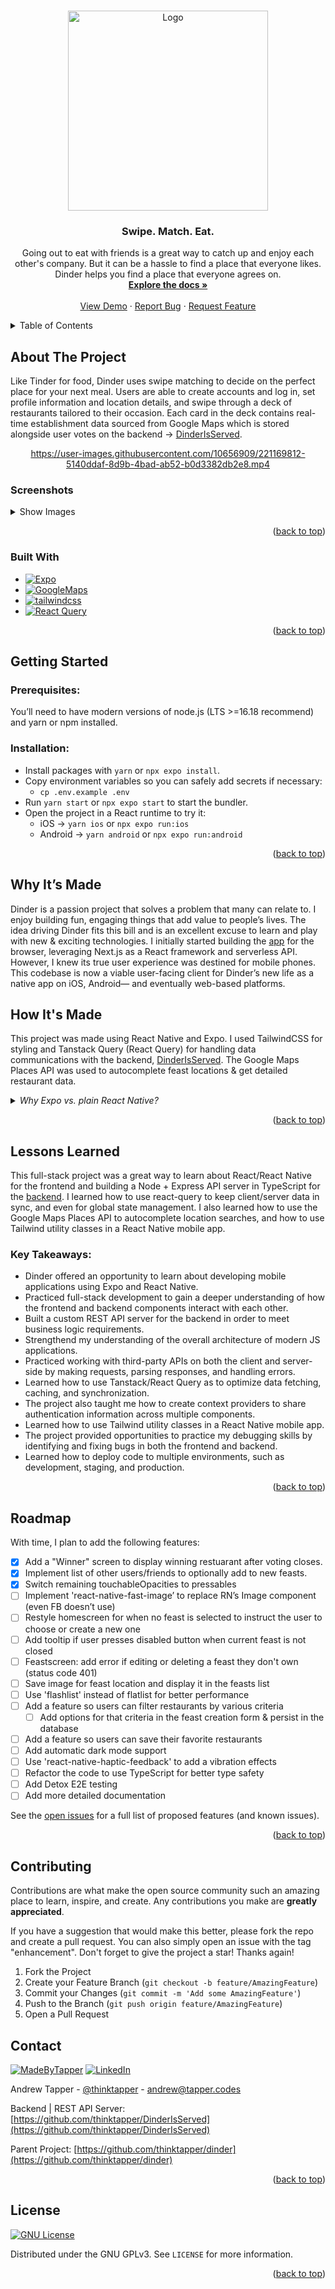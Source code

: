 <a name="readme-top"></a>

<!-- PROJECT LOGO -->
<br />
<div align="center">
  <a href="https://github.com/thinktapper/dinder">
    <img src="https://user-images.githubusercontent.com/10656909/192128259-0755450e-6e1d-40e8-be0b-0769908d3526.svg" alt="Logo" width="320" height="">
  </a>

<h3 align="center">Swipe. Match. Eat.</h3>

<p align="center">
    Going out to eat with friends is a great way to catch up and enjoy each other's company. But it can be a hassle to find a place that everyone likes. Dinder helps you find a place that everyone agrees on.
    <br />
    <a href="#readme-toc"><strong>Explore the docs »</strong></a>
    <br />
    <br />
    <a href="https://user-images.githubusercontent.com/10656909/221169812-5140ddaf-8d9b-4bad-ab52-b0d3382db2e8.mp4" target='_blank'>View Demo</a>
    ·
    <a href="https://github.com/thinktapper/DinderRN/issues">Report Bug</a>
    ·
    <a href="https://github.com/thinktapper/DinderRN/issues">Request Feature</a>
  </p>
</div>

<!-- TABLE OF CONTENTS -->
<details name="readme-toc">
  <summary>Table of Contents</summary>
  <ol>
    <li>
      <a href="#about-the-project">About The Project</a>
      <ul>
        <li><a href="#built-with">Built With</a></li>
      </ul>
    </li>
    <li>
      <a href="#getting-started">Getting Started</a>
      <ul>
        <li><a href="#prerequisites">Prerequisites</a></li>
        <li><a href="#installation">Installation</a></li>
      </ul>
    </li>
    <li><a href="#why-its-made">Why It's Made</a></li>
    <li><a href="#how-its-made">How It's Made</a></li>
    <li>
      <a href="#lessons-learned">Lessons Learned</a>
      <ul>
        <li><a href="#key-takeaways">Key Takeaways</a></li>
      </ul>
    </li>
    <li><a href="#roadmap">Roadmap</a></li>
    <li><a href="#contributing">Contributing</a></li>
    <li><a href="#contact">Contact</a></li>
    <li><a href="#license">License</a></li>
    <!-- <li><a href="#acknowledgments">Acknowledgments</a></li> -->
  </ol>
</details>

<!-- ABOUT THE PROJECT -->
<h2>About The Project</h2>

<p>Like Tinder for food, Dinder uses swipe matching to decide on the perfect place for your next meal. Users are able to create accounts and log in, set profile information and location details, and swipe through a deck of restaurants tailored to their occasion. Each card in the deck contains real-time establishment data sourced from Google Maps which is stored alongside user votes on the backend -> <a href="https://github.com/thinktapper/DinderIsServed" target='_blank'>DinderIsServed</a>.</p>

<div align="center">

https://user-images.githubusercontent.com/10656909/221169812-5140ddaf-8d9b-4bad-ab52-b0d3382db2e8.mp4

</div>

### Screenshots

<details>
  <summary>Show Images</summary>
    <div align="center">
      <img src='https://user-images.githubusercontent.com/10656909/222942913-bb4eef89-61e1-424b-b26d-7e4a1f5f2554.png' alt='sign in screen' width='192'>
      <img src='https://user-images.githubusercontent.com/10656909/222942889-336a796b-3730-4530-bcdf-f55a920c057b.png' alt='create feast modal' width='192'>
      <img src='https://user-images.githubusercontent.com/10656909/222942931-42860e6b-625a-4ebf-a432-b61f3d37ad01.png' alt='feast screen' width='192'>
      <img src='https://user-images.githubusercontent.com/10656909/222942957-b218210d-428b-4147-bbe6-70de11c16c10.png' alt='swipe deck' width='192'>
      <img src='https://user-images.githubusercontent.com/10656909/222942962-73635777-2d89-4cad-aae7-41b3d4bbe25b.png' alt='winner modal' width='192'>
      <img src='https://user-images.githubusercontent.com/10656909/222942965-4bf6c1e5-a7ec-4f5f-ac0d-3d55cc06b60d.png' alt='profile screen' width='192'>
      </div>
</details>

<p align="right">(<a href="#readme-top">back to top</a>)</p>

### Built With

- [![Expo][expo]][expo-url]
- [![GoogleMaps][googlemaps]][googlemaps-url]
- [![tailwindcss][tailwindcss]][tailwindcss-url]
- [![React Query][react-query]][react-query-url]
<!-- - [![React Native][react-native]][react-native-url] -->

<p align="right">(<a href="#readme-top">back to top</a>)</p>

<!-- GETTING STARTED -->

## Getting Started

### Prerequisites:

You’ll need to have modern versions of node.js (LTS >=16.18 recommend) and yarn or npm installed.

### Installation:

- Install packages with `yarn` or `npx expo install`.
- Copy environment variables so you can safely add secrets if necessary:
  - `cp .env.example .env`
- Run `yarn start` or `npx expo start` to start the bundler.
- Open the project in a React runtime to try it:
  - iOS → `yarn ios` or `npx expo run:ios`
  - Android → `yarn android` or `npx expo run:android`

<p align="right">(<a href="#readme-top">back to top</a>)</p>

## Why It’s Made

Dinder is a passion project that solves a problem that many can relate to. I enjoy building fun, engaging things that add value to people’s lives. The idea driving Dinder fits this bill and is an excellent excuse to learn and play with new & exciting technologies. I initially started building the <a href='https://github.com/thinktapper/dinder' target='_blank'>app</a> for the browser, leveraging Next.js as a React framework and serverless API. However, I knew its true user experience was destined for mobile phones. This codebase is now a viable user-facing client for Dinder’s new life as a native app on iOS, Android— and eventually web-based platforms.

## How It's Made

This project was made using React Native and Expo. I used TailwindCSS for styling and Tanstack Query (React Query) for handling data communications with the backend, <a href='https://github.com/thinktapper/DinderIsServed' target='_blank'>DinderIsServed</a>. The Google Maps Places API was used to autocomplete feast locations & get detailed restaurant data.

<details name="why-expo">
<summary><i>Why Expo vs. plain React Native?</i></summary>
<ul>
    <li> For many reasons, but mostly: <strong>Time</strong></li>
    <li>Expo takes care of a lot of the tedious aspects of RN development - e.g. pod installs, adjusting native iOS & Android code for specific packages</li>
    <li>Allowing me to strategically focus on building features</li>
    <li>Eventually, I would like to implement the web compiler for this project as well</li>
</details>

<p align="right">(<a href="#readme-top">back to top</a>)</p>

## Lessons Learned

This full-stack project was a great way to learn about React/React Native for the frontend and building a Node + Express API server in TypeScript for the <a href='https://github.com/thinktapper/DinderIsServed' target='_blank'>backend</a>. I learned how to use react-query to keep client/server data in sync, and even for global state management. I also learned how to use the Google Maps Places API to autocomplete location searches, and how to use Tailwind utility classes in a React Native mobile app.

### Key Takeaways:

<ul>
  <li>Dinder offered an opportunity to learn about developing mobile applications using Expo and React Native.</li>
  <li>Practiced full-stack development to gain a deeper understanding of how the frontend and backend components interact with each other.</li>
  <li>Built a custom REST API server for the backend in order to meet business logic requirements.</li>
  <li>Strengthend my understanding of the overall architecture of modern JS applications.</li>
  <li>Practiced working with third-party APIs on both the client and server-side by making requests, parsing responses, and handling errors.</li>
  <li>Learned how to use Tanstack/React Query as to optimize data fetching, caching, and synchronization.</li>
  <li>The project also taught me how to create context providers to share authentication information across multiple components.</li>
  <li>Learned how to use Tailwind utility classes in a React Native mobile app.</li>
  <li>The project provided opportunities to practice my debugging skills by identifying and fixing bugs in both the frontend and backend.</li>
  <li>Learned how to deploy code to multiple environments, such as development, staging, and production.</li>
</ul>

<p align="right">(<a href="#readme-top">back to top</a>)</p>

<!-- ROADMAP -->

## Roadmap

With time, I plan to add the following features:

- [x] Add a "Winner" screen to display winning restuarant after voting closes.
- [x] Implement list of other users/friends to optionally add to new feasts.
- [x] Switch remaining touchableOpacities to pressables
- [ ] Implement 'react-native-fast-image’ to replace RN’s Image component (even FB doesn’t use)
- [ ] Restyle homescreen for when no feast is selected to instruct the user to choose or create a new one
- [ ] Add tooltip if user presses disabled button when current feast is not closed
- [ ] Feastscreen: add error if editing or deleting a feast they don't own (status code 401)
- [ ] Save image for feast location and display it in the feasts list
- [ ] Use 'flashlist' instead of flatlist for better performance
- [ ] Add a feature so users can filter restaurants by various criteria
  - [ ] Add options for that criteria in the feast creation form & persist in the database
- [ ] Add a feature so users can save their favorite restaurants
- [ ] Add automatic dark mode support
- [ ] Use 'react-native-haptic-feedback' to add a vibration effects
- [ ] Refactor the code to use TypeScript for better type safety
- [ ] Add Detox E2E testing
- [ ] Add more detailed documentation

See the [open issues](https://github.com/thinktapper/DinderRN/issues) for a full list of proposed features (and known issues).

<p align="right">(<a href="#readme-top">back to top</a>)</p>

<!-- CONTRIBUTING -->

## Contributing

Contributions are what make the open source community such an amazing place to learn, inspire, and create. Any contributions you make are **greatly appreciated**.

If you have a suggestion that would make this better, please fork the repo and create a pull request. You can also simply open an issue with the tag "enhancement".
Don't forget to give the project a star! Thanks again!

1. Fork the Project
2. Create your Feature Branch (`git checkout -b feature/AmazingFeature`)
3. Commit your Changes (`git commit -m 'Add some AmazingFeature'`)
4. Push to the Branch (`git push origin feature/AmazingFeature`)
5. Open a Pull Request

<!-- CONTACT -->

## Contact

[![MadeByTapper][madeby-tapper]][madeby-tapper-url] [![LinkedIn][linkedin-shield]][linkedin-url]

Andrew Tapper - [@thinktapper](https://twitter.com/thinktapper) - andrew@tapper.codes

Backend | REST API Server: [https://github.com/thinktapper/DinderIsServed](https://github.com/thinktapper/DinderIsServed)

Parent Project: [https://github.com/thinktapper/dinder](https://github.com/thinktapper/dinder)

<p align="right">(<a href="#readme-top">back to top</a>)</p>

<!-- LICENSE -->

## License

[![GNU License][license-shield]][license-url]

Distributed under the GNU GPLv3. See `LICENSE` for more information.

<p align="right">(<a href="#readme-top">back to top</a>)</p>

<!-- ACKNOWLEDGMENTS -->

<!-- ## Acknowledgments

- []()
- []()
- []() -->

<!-- MARKDOWN LINKS & IMAGES -->
<!-- https://www.markdownguide.org/basic-syntax/#reference-style-links -->

[contributors-shield]: https://img.shields.io/github/contributors/thinktapper/DinderRN.svg?style=for-the-badge
[contributors-url]: https://github.com/thinktapper/DinderRN/graphs/contributors
[forks-shield]: https://img.shields.io/github/forks/thinktapper/DinderRN.svg?style=for-the-badge
[forks-url]: https://github.com/thinktapper/DinderRN/network/members
[stars-shield]: https://img.shields.io/github/stars/thinktapper/DinderRN.svg?style=for-the-badge
[stars-url]: https://github.com/thinktapper/DinderRN/stargazers
[issues-shield]: https://img.shields.io/github/issues/thinktapper/DinderRN.svg?style=for-the-badge
[issues-url]: https://github.com/thinktapper/DinderRN/issues
[license-shield]: https://img.shields.io/github/license/thinktapper/DinderRN?style=for-the-badge
[license-url]: https://github.com/thinktapper/DinderRN/blob/main/LICENSE
[linkedin-shield]: https://img.shields.io/badge/-LinkedIn-black.svg?style=for-the-badge&logo=linkedin&colorB=555
[linkedin-url]: https://linkedin.com/in/thinktapper
[product-screenshot]: images/screenshot.png
[next.js]: https://img.shields.io/badge/next.js-000000?style=for-the-badge&logo=nextdotjs&logoColor=white
[next-url]: https://beta.nextjs.org/
[expo]: https://img.shields.io/badge/expo-000020?style=for-the-badge&logo=expo&logoColor=white
[expo-url]: https://expo.dev/
[react.js]: https://img.shields.io/badge/React-20232A?style=for-the-badge&logo=react&logoColor=61DAFB
[react-url]: https://reactjs.org/
[react-query]: https://img.shields.io/badge/React-Query-FF4154?style=for-the-badge&logo=reactquery&logoColor=FF4154
[react-query-url]: https://tanstack.com/query/
[react-native]: https://img.shields.io/badge/React-Native-20232A?style=for-the-badge&logo=react&logoColor=61DAFB
[react-native-url]: https://reactnative.dev/
[vue.js]: https://img.shields.io/badge/Vue.js-35495E?style=for-the-badge&logo=vuedotjs&logoColor=4FC08D
[vue-url]: https://vuejs.org/
[angular.io]: https://img.shields.io/badge/Angular-DD0031?style=for-the-badge&logo=angular&logoColor=white
[angular-url]: https://angular.io/
[svelte.dev]: https://img.shields.io/badge/Svelte-4A4A55?style=for-the-badge&logo=svelte&logoColor=FF3E00
[svelte-url]: https://svelte.dev/
[laravel.com]: https://img.shields.io/badge/Laravel-FF2D20?style=for-the-badge&logo=laravel&logoColor=white
[laravel-url]: https://laravel.com
[bootstrap.com]: https://img.shields.io/badge/Bootstrap-563D7C?style=for-the-badge&logo=bootstrap&logoColor=white
[bootstrap-url]: https://getbootstrap.com
[tailwindcss]: https://img.shields.io/badge/tailwindcss-06B6D4?style=for-the-badge&logo=tailwindcss&logoColor=white
[tailwindcss-url]: https://tailwindcss.com
[supabase]: https://img.shields.io/badge/supabase-3ECF8E?style=for-the-badge&logo=supabase&logoColor=black
[supabase-url]: https://app.supabase.com/
[googlemaps]: https://img.shields.io/badge/googlemaps-red?style=for-the-badge&logo=googlemaps&logoColor=white
[googlemaps-url]: https://developers.google.com/maps
[prisma]: https://img.shields.io/badge/prisma-35495E?style=for-the-badge&logo=prisma&logoColor=4FC08D
[prisma-url]: https://prisma.io
[postgresql]: https://img.shields.io/badge/postgresql-4169E1?style=for-the-badge&logo=postgresql&logoColor=white
[postgresql-url]: https://postgresql.org/
[typescript]: https://img.shields.io/badge/typescript-007ACC?style=for-the-badge&logo=typescript&logoColor=white
[typescript-url]: https://www.typescriptlang.org/
[madewith-typescript]: https://img.shields.io/badge/made%20with-typescript-blue?style=for-the-badge
[madewith-typescript-url]: https://www.typescriptlang.org/
[madewith-love]: https://img.shields.io/badge/made%20with-%E2%9D%A4-red?style=for-the-badge
[madewith-love-url]: https://tapper.codes
[madeby-tapper]: https://img.shields.io/badge/made%20by-tapper-blue?style=for-the-badge
[madeby-tapper-url]: https://tapper.codes
